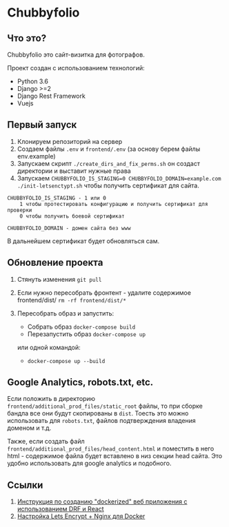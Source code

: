 # Chubbyfolio

## Что это?

Chubbyfolio это сайт-визитка для фотографов.

Проект создан с использованием технологий:
* Python 3.6
* Django >=2
* Django Rest Framework
* Vuejs

##  Первый запуск

1. Клонируем репозиторий на сервер
2. Создаем файлы `.env` и `frontend/.env` (за основу берем файлы env.example)
3. Запускаем скрипт `./create_dirs_and_fix_perms.sh` он создаст директории и выставит нужные права
4. Запускаем `CHUBBYFOLIO_IS_STAGING=0 CHUBBYFOLIO_DOMAIN=example.com ./init-letsenctypt.sh` чтобы получить сертификат для сайта.
```
CHUBBYFOLIO_IS_STAGING - 1 или 0
    1 чтобы протестировать конфигурацию и получить сертификат для проверки
    0 чтобы получить боевой сертификат
    
CHUBBYFOLIO_DOMAIN - домен сайта без www
```

В дальнейшем сертификат будет обновляться сам.

## Обновление проекта

1. Стянуть изменения `git pull`
2. Если нужно пересобрать фронтент - удалите содержимое frontend/dist/ `rm -rf frontend/dist/*`
3. Пересобрать образ и запустить:
    - Собрать образ `docker-compose build`
    - Перезапустить образ `docker-compose up`
    
    или одной командой:
    
    - `docker-compose up --build`

## Google Analytics, robots.txt, etc.

Если положить в директорию `frontend/additional_prod_files/static_root` файлы, то при сборке бандла все они будут скопированы в `dist`.
Тоесть это можно использовать для `robots.txt`, файлов подтверждения владения доменом и т.д.

Также, если создать файл `frontend/additional_prod_files/head_content.html` и поместить в него html - содержимое файла будет вставлено в низ секции head сайта. Это удобно использовать для google analytics и подобного.

## Ссылки

1. [Инструкция по созданию "dockerized" веб приложения с использованием DRF и React](https://gist.github.com/genomics-geek/98929a9e7ba9602fed7bfa4a5a1c5c4e)
2. [Настройка Lets Encrypt + Nginx для Docker](https://medium.com/@pentacent/nginx-and-lets-encrypt-with-docker-in-less-than-5-minutes-b4b8a60d3a71)

